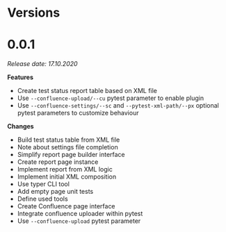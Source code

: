 Versions
========

0.0.1
========

_Release date: 17.10.2020_

**Features**

- Create test status report table based on XML file
- Use `--confluence-upload/--cu` pytest parameter to enable plugin
- Use `--confluence-settings/--sc` and `--pytest-xml-path/--px` optional pytest parameters to customize behaviour

**Changes**

- Build test status table from XML file
- Note about settings file completion
- Simplify report page builder interface
- Create report page instance
- Implement report from XML logic
- Implement initial XML composition
- Use typer CLI tool
- Add empty page unit tests
- Define used tools
- Create Confluence page interface
- Integrate confluence uploader within pytest
- Use `--confluence-upload` pytest parameter
